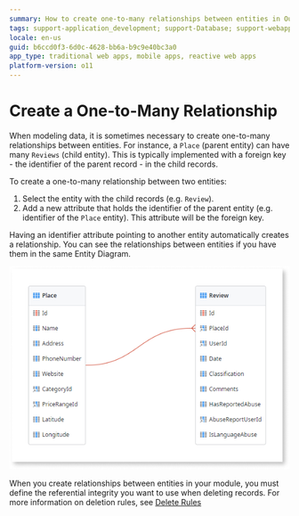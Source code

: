 ```yaml
---
summary: How to create one-to-many relationships between entities in OutSystems.
tags: support-application_development; support-Database; support-webapps
locale: en-us
guid: b6ccd0f3-6d0c-4628-bb6a-b9c9e40bc3a0
app_type: traditional web apps, mobile apps, reactive web apps
platform-version: o11
---
```


# Create a One-to-Many Relationship

When modeling data, it is sometimes necessary to create one-to-many relationships between entities. For instance, a `Place` (parent entity) can have many `Reviews` (child entity). This is typically implemented with a foreign key - the identifier of the parent record - in the child records.

To create a one-to-many relationship between two entities:

1. Select the entity with the child records (e.g. `Review`).
1. Add a new attribute that holds the identifier of the parent entity (e.g. identifier of the `Place` entity). This attribute will be the foreign key.

Having an identifier attribute pointing to another entity automatically creates a relationship. You can see the relationships between entities if you have them in the same Entity Diagram.

![One-to-many relationship entity diagram](images/one-to-many-relationship-1.png)

When you create relationships between entities in your module, you must define the referential integrity you want to use when deleting records. For more information on deletion rules, see [Delete Rules](delete-rules.md)